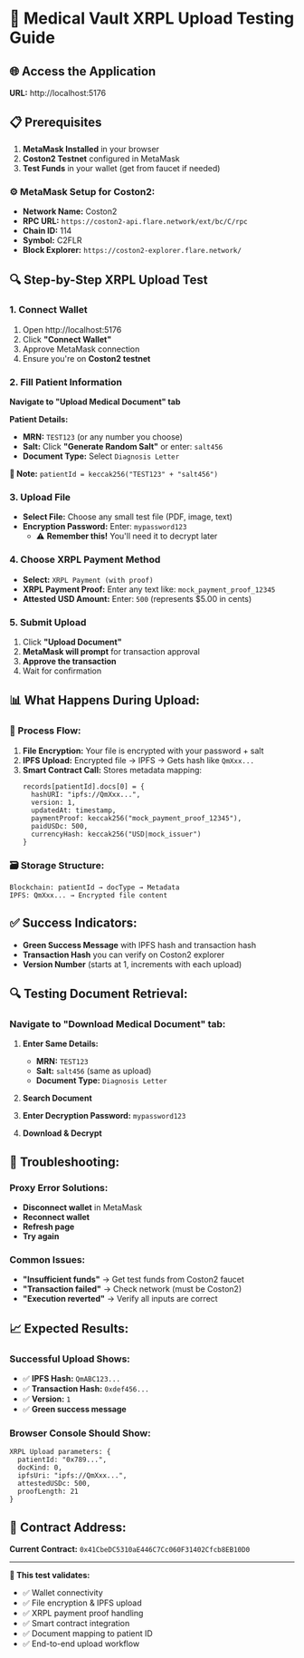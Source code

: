 # 🧪 Medical Vault XRPL Upload Testing Guide

## 🌐 Access the Application
**URL:** http://localhost:5176

## 📋 Prerequisites
1. **MetaMask Installed** in your browser
2. **Coston2 Testnet** configured in MetaMask
3. **Test Funds** in your wallet (get from faucet if needed)

### ⚙️ MetaMask Setup for Coston2:
- **Network Name:** Coston2
- **RPC URL:** `https://coston2-api.flare.network/ext/bc/C/rpc`
- **Chain ID:** 114
- **Symbol:** C2FLR
- **Block Explorer:** `https://coston2-explorer.flare.network/`

## 🔍 Step-by-Step XRPL Upload Test

### 1. Connect Wallet
1. Open http://localhost:5176
2. Click **"Connect Wallet"**
3. Approve MetaMask connection
4. Ensure you're on **Coston2 testnet**

### 2. Fill Patient Information
**Navigate to "Upload Medical Document" tab**

**Patient Details:**
- **MRN:** `TEST123` (or any number you choose)
- **Salt:** Click **"Generate Random Salt"** or enter: `salt456`
- **Document Type:** Select `Diagnosis Letter`

**📝 Note:** `patientId = keccak256("TEST123" + "salt456")`

### 3. Upload File
- **Select File:** Choose any small test file (PDF, image, text)
- **Encryption Password:** Enter: `mypassword123`
  - ⚠️ **Remember this!** You'll need it to decrypt later

### 4. Choose XRPL Payment Method
- **Select:** `XRPL Payment (with proof)`
- **XRPL Payment Proof:** Enter any text like: `mock_payment_proof_12345`
- **Attested USD Amount:** Enter: `500` (represents $5.00 in cents)

### 5. Submit Upload
1. Click **"Upload Document"**
2. **MetaMask will prompt** for transaction approval
3. **Approve the transaction**
4. Wait for confirmation

## 📊 What Happens During Upload:

### 🔄 Process Flow:
1. **File Encryption:** Your file is encrypted with your password + salt
2. **IPFS Upload:** Encrypted file → IPFS → Gets hash like `QmXxx...`
3. **Smart Contract Call:** Stores metadata mapping:
   ```
   records[patientId].docs[0] = {
     hashURI: "ipfs://QmXxx...",
     version: 1,
     updatedAt: timestamp,
     paymentProof: keccak256("mock_payment_proof_12345"),
     paidUSDc: 500,
     currencyHash: keccak256("USD|mock_issuer")
   }
   ```

### 🗃️ Storage Structure:
```
Blockchain: patientId → docType → Metadata
IPFS: QmXxx... → Encrypted file content
```

## ✅ Success Indicators:
- **Green Success Message** with IPFS hash and transaction hash
- **Transaction Hash** you can verify on Coston2 explorer
- **Version Number** (starts at 1, increments with each upload)

## 🔍 Testing Document Retrieval:

### Navigate to "Download Medical Document" tab:
1. **Enter Same Details:**
   - **MRN:** `TEST123`
   - **Salt:** `salt456` (same as upload)
   - **Document Type:** `Diagnosis Letter`

2. **Search Document**
3. **Enter Decryption Password:** `mypassword123`
4. **Download & Decrypt**

## 🚨 Troubleshooting:

### Proxy Error Solutions:
- **Disconnect wallet** in MetaMask
- **Reconnect wallet**
- **Refresh page**
- **Try again**

### Common Issues:
- **"Insufficient funds"** → Get test funds from Coston2 faucet
- **"Transaction failed"** → Check network (must be Coston2)
- **"Execution reverted"** → Verify all inputs are correct

## 📈 Expected Results:

### Successful Upload Shows:
- ✅ **IPFS Hash:** `QmABC123...`
- ✅ **Transaction Hash:** `0xdef456...`
- ✅ **Version:** `1`
- ✅ **Green success message**

### Browser Console Should Show:
```
XRPL Upload parameters: {
  patientId: "0x789...",
  docKind: 0,
  ipfsUri: "ipfs://QmXxx...",
  attestedUSDc: 500,
  proofLength: 21
}
```

## 🔗 Contract Address:
**Current Contract:** `0x41CbeDC5310aE446C7Cc060F31402Cfcb8EB10D0`

---

**🎯 This test validates:**
- ✅ Wallet connectivity
- ✅ File encryption & IPFS upload
- ✅ XRPL payment proof handling
- ✅ Smart contract integration
- ✅ Document mapping to patient ID
- ✅ End-to-end upload workflow